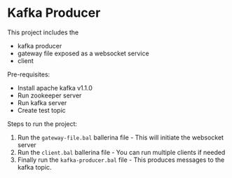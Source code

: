 # Kafka Producer

This project includes the 
- kafka producer
- gateway file exposed as a websocket service
- client 

Pre-requisites:
- Install apache kafka v1.1.0
- Run zookeeper server
- Run kafka server
- Create test topic

Steps to run the project:
1. Run the `gateway-file.bal` ballerina file - This will initiate the websocket server
2. Run the `client.bal` ballerina file - You can run multiple clients if needed
3. Finally run the `kafka-producer.bal` file - This produces messages to the kafka topic.



